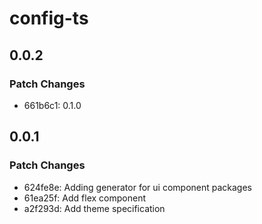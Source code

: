 # config-ts

## 0.0.2

### Patch Changes

- 661b6c1: 0.1.0

## 0.0.1

### Patch Changes

- 624fe8e: Adding generator for ui component packages
- 61ea25f: Add flex component
- a2f293d: Add theme specification

